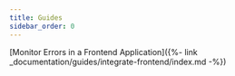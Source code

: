 ```yaml
---
title: Guides
sidebar_order: 0
---
```



[Monitor Errors in a Frontend Application]({%- link _documentation/guides/integrate-frontend/index.md -%})
